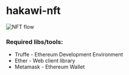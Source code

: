 # hakawi-nft
<img src="https://user-images.githubusercontent.com/28520426/133184612-e24ee41c-db31-4d0c-a0d3-c7391a0382e1.png" alt="NFT flow">

### Required libs/tools:
- Truffe - Ethereum Development Environment
- Ether - Web client library
- Metamask - Ethereum Wallet

